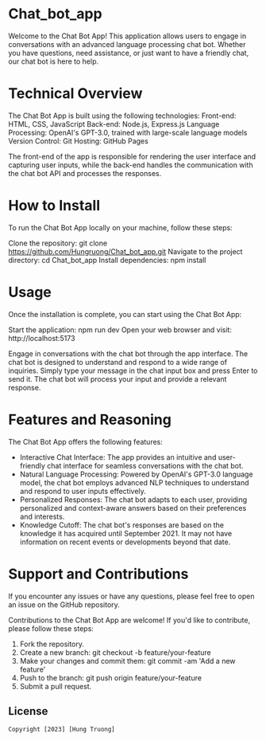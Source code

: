 # Chat_bot_app

Welcome to the Chat Bot App! This application allows users to engage in conversations with an advanced language processing chat bot. Whether you have questions, need assistance, or just want to have a friendly chat, our chat bot is here to help.

# Technical Overview

The Chat Bot App is built using the following technologies:
  Front-end: HTML, CSS, JavaScript
  Back-end: Node.js, Express.js
  Language Processing: OpenAI's GPT-3.0, trained with large-scale language models
  Version Control: Git
  Hosting: GitHub Pages
  
The front-end of the app is responsible for rendering the user interface and capturing user inputs, while the back-end handles the communication with the chat bot API and processes the responses.

# How to Install

To run the Chat Bot App locally on your machine, follow these steps:

Clone the repository:
  git clone https://github.com/Hungruong/Chat_bot_app.git
Navigate to the project directory:
  cd Chat_bot_app
Install dependencies:
  npm install

# Usage

Once the installation is complete, you can start using the Chat Bot App:

Start the application:
  npm run dev
Open your web browser and visit: http://localhost:5173

Engage in conversations with the chat bot through the app interface.
The chat bot is designed to understand and respond to a wide range of inquiries. Simply type your message in the chat input box and press Enter to send it. The chat bot will process your input and provide a relevant response.

# Features and Reasoning

The Chat Bot App offers the following features:
- Interactive Chat Interface: The app provides an intuitive and user-friendly chat interface for seamless conversations with the chat bot.
- Natural Language Processing: Powered by OpenAI's GPT-3.0 language model, the chat bot employs advanced NLP techniques to understand and respond to user inputs effectively.
- Personalized Responses: The chat bot adapts to each user, providing personalized and context-aware answers based on their preferences and interests.
- Knowledge Cutoff: The chat bot's responses are based on the knowledge it has acquired until September 2021. It may not have information on recent events or developments beyond that date.

# Support and Contributions

If you encounter any issues or have any questions, please feel free to open an issue on the GitHub repository.

Contributions to the Chat Bot App are welcome! If you'd like to contribute, please follow these steps:
  1. Fork the repository.
  2. Create a new branch:
    git checkout -b feature/your-feature
  3. Make your changes and commit them:
    git commit -am 'Add a new feature'
  4. Push to the branch:
    git push origin feature/your-feature
  5. Submit a pull request.

## License

    Copyright [2023] [Hung Truong]
